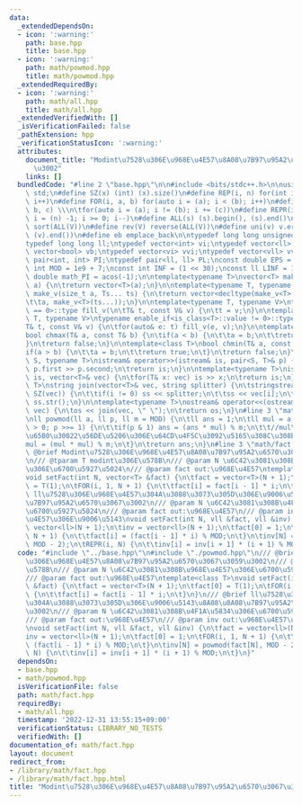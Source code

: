 ```yaml
---
data:
  _extendedDependsOn:
  - icon: ':warning:'
    path: base.hpp
    title: base.hpp
  - icon: ':warning:'
    path: math/powmod.hpp
    title: math/powmod.hpp
  _extendedRequiredBy:
  - icon: ':warning:'
    path: math/all.hpp
    title: math/all.hpp
  _extendedVerifiedWith: []
  _isVerificationFailed: false
  _pathExtension: hpp
  _verificationStatusIcon: ':warning:'
  attributes:
    document_title: "Modint\u7528\u306E\u968E\u4E57\u8A08\u7B97\u95A2\u6570\u3067\u3059\
      \u3002"
    links: []
  bundledCode: "#line 2 \"base.hpp\"\n\n#include <bits/stdc++.h>\n\nusing namespace\
    \ std;\n#define SZ(x) (int) (x).size()\n#define REP(i, n) for(int i = 0; i < (n);\
    \ i++)\n#define FOR(i, a, b) for(auto i = (a); i < (b); i++)\n#define For(i, a,\
    \ b, c) \\\n\tfor(auto i = (a); i != (b); i += (c))\n#define REPR(i, n) for(auto\
    \ i = (n) -1; i >= 0; i--)\n#define ALL(s) (s).begin(), (s).end()\n#define so(V)\
    \ sort(ALL(V))\n#define rev(V) reverse(ALL(V))\n#define uni(v) v.erase(unique(ALL(v)),\
    \ (v).end())\n#define eb emplace_back\n\ntypedef long long unsigned int llu;\n\
    typedef long long ll;\ntypedef vector<int> vi;\ntypedef vector<ll> vll;\ntypedef\
    \ vector<bool> vb;\ntypedef vector<vi> vvi;\ntypedef vector<vll> vvll;\ntypedef\
    \ pair<int, int> PI;\ntypedef pair<ll, ll> PL;\nconst double EPS = 1e-9;\nconst\
    \ int MOD = 1e9 + 7;\nconst int INF = (1 << 30);\nconst ll LINF = 1e18;\nconst\
    \ double math_PI = acos(-1);\n\ntemplate<typename T>\nvector<T> make_v(size_t\
    \ a) {\n\treturn vector<T>(a);\n}\n\ntemplate<typename T, typename... Ts>\nauto\
    \ make_v(size_t a, Ts... ts) {\n\treturn vector<decltype(make_v<T>(ts...))>(\n\
    \t\ta, make_v<T>(ts...));\n}\n\ntemplate<typename T, typename V>\ntypename enable_if<is_class<T>::value\
    \ == 0>::type fill_v(\n\tT& t, const V& v) {\n\tt = v;\n}\n\ntemplate<typename\
    \ T, typename V>\ntypename enable_if<is_class<T>::value != 0>::type fill_v(\n\t\
    T& t, const V& v) {\n\tfor(auto& e: t) fill_v(e, v);\n}\n\ntemplate<class T>\n\
    bool chmax(T& a, const T& b) {\n\tif(a < b) {\n\t\ta = b;\n\t\treturn true;\n\t\
    }\n\treturn false;\n}\n\ntemplate<class T>\nbool chmin(T& a, const T& b) {\n\t\
    if(a > b) {\n\t\ta = b;\n\t\treturn true;\n\t}\n\treturn false;\n}\n\ntemplate<typename\
    \ S, typename T>\nistream& operator>>(istream& is, pair<S, T>& p) {\n\tcin >>\
    \ p.first >> p.second;\n\treturn is;\n}\n\ntemplate<typename T>\nistream& operator>>(istream&\
    \ is, vector<T>& vec) {\n\tfor(T& x: vec) is >> x;\n\treturn is;\n}\n\ntemplate<typename\
    \ T>\nstring join(vector<T>& vec, string splitter) {\n\tstringstream ss;\n\tREP(i,\
    \ SZ(vec)) {\n\t\tif(i != 0) ss << splitter;\n\t\tss << vec[i];\n\t}\n\treturn\
    \ ss.str();\n}\n\ntemplate<typename T>\nostream& operator<<(ostream& os, vector<T>&\
    \ vec) {\n\tos << join(vec, \" \");\n\treturn os;\n}\n#line 3 \"math/powmod.hpp\"\
    \nll powmod(ll a, ll p, ll m = MOD) {\n\tll ans = 1;\n\tll mul = a;\n\tfor(; p\
    \ > 0; p >>= 1) {\n\t\tif(p & 1) ans = (ans * mul) % m;\n\t\t//mul\u3092\u66F4\
    \u65B0\u30022\u56DE\u5206\u306E\u64CD\u4F5C\u3092\u5165\u308C\u308B\u3002\n\t\t\
    mul = (mul * mul) % m;\n\t}\n\treturn ans;\n}\n#line 3 \"math/fact.hpp\"\n///\
    \ @brief Modint\u7528\u306E\u968E\u4E57\u8A08\u7B97\u95A2\u6570\u3067\u3059\u3002\
    \n/// @tparam T modint\u306E\u578B\n/// @param N \u6C42\u3081\u308B\u968E\u4E57\
    \u306E\u6700\u5927\u5024\n/// @param fact out:\u968E\u4E57\ntemplate<class T>\n\
    void setFact(int N, vector<T> &fact) {\n\tfact = vector<T>(N + 1);\n\tfact[0]\
    \ = T(1);\n\tFOR(i, 1, N + 1) {\n\t\tfact[i] = fact[i - 1] * i;\n\t}\n}\n/// @brief\
    \ ll\u7528\u306E\u968E\u4E57\u304A\u3088\u3073\u305D\u306E\u9006\u5143\u8A08\u8A08\
    \u7B97\u95A2\u6570\u3067\u3002\n/// @param N \u6C42\u3081\u308B\u4F1A\u5834\u306E\
    \u6700\u5927\u5024\n/// @param fact out:\u968E\u4E57\n/// @param inv out:\u968E\
    \u4E57\u306E\u9006\u5143\nvoid setFact(int N, vll &fact, vll &inv) {\n\tfact =\
    \ vector<ll>(N + 1);\n\tinv = vector<ll>(N + 1);\n\tfact[0] = 1;\n\tFOR(i, 1,\
    \ N + 1) {\n\t\tfact[i] = (fact[i - 1] * i) % MOD;\n\t}\n\tinv[N] = powmod(fact[N],\
    \ MOD - 2);\n\tREPR(i, N) {\n\t\tinv[i] = inv[i + 1] * (i + 1) % MOD;\n\t}\n}\n"
  code: "#include \"../base.hpp\"\n#include \"./powmod.hpp\"\n/// @brief Modint\u7528\
    \u306E\u968E\u4E57\u8A08\u7B97\u95A2\u6570\u3067\u3059\u3002\n/// @tparam T modint\u306E\
    \u578B\n/// @param N \u6C42\u3081\u308B\u968E\u4E57\u306E\u6700\u5927\u5024\n\
    /// @param fact out:\u968E\u4E57\ntemplate<class T>\nvoid setFact(int N, vector<T>\
    \ &fact) {\n\tfact = vector<T>(N + 1);\n\tfact[0] = T(1);\n\tFOR(i, 1, N + 1)\
    \ {\n\t\tfact[i] = fact[i - 1] * i;\n\t}\n}\n/// @brief ll\u7528\u306E\u968E\u4E57\
    \u304A\u3088\u3073\u305D\u306E\u9006\u5143\u8A08\u8A08\u7B97\u95A2\u6570\u3067\
    \u3002\n/// @param N \u6C42\u3081\u308B\u4F1A\u5834\u306E\u6700\u5927\u5024\n\
    /// @param fact out:\u968E\u4E57\n/// @param inv out:\u968E\u4E57\u306E\u9006\u5143\
    \nvoid setFact(int N, vll &fact, vll &inv) {\n\tfact = vector<ll>(N + 1);\n\t\
    inv = vector<ll>(N + 1);\n\tfact[0] = 1;\n\tFOR(i, 1, N + 1) {\n\t\tfact[i] =\
    \ (fact[i - 1] * i) % MOD;\n\t}\n\tinv[N] = powmod(fact[N], MOD - 2);\n\tREPR(i,\
    \ N) {\n\t\tinv[i] = inv[i + 1] * (i + 1) % MOD;\n\t}\n}"
  dependsOn:
  - base.hpp
  - math/powmod.hpp
  isVerificationFile: false
  path: math/fact.hpp
  requiredBy:
  - math/all.hpp
  timestamp: '2022-12-31 13:55:15+09:00'
  verificationStatus: LIBRARY_NO_TESTS
  verifiedWith: []
documentation_of: math/fact.hpp
layout: document
redirect_from:
- /library/math/fact.hpp
- /library/math/fact.hpp.html
title: "Modint\u7528\u306E\u968E\u4E57\u8A08\u7B97\u95A2\u6570\u3067\u3059\u3002"
---
```

